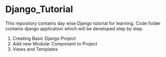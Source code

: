 # Django_Tutorial
This repository contains day wise Django tutorial for learning.
Code folder contains django application which will be developed step by step.

1) Creating Basic Django Project
2) Add new Modular Component to Project
3) Views and Templates 

